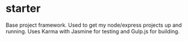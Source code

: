 # starter
Base project framework. Used to get my node/express projects up and running. Uses Karma with Jasmine for testing and Gulp.js for building.
